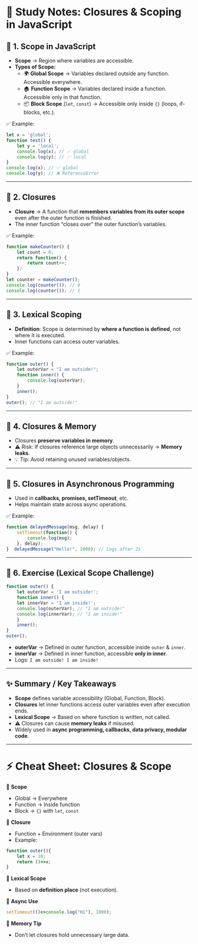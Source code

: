 # 📘 Study Notes: Closures & Scoping in JavaScript

## 🔹 1. Scope in JavaScript

- **Scope** → Region where variables are accessible.
- **Types of Scope:**
    - 🌍 **Global Scope** → Variables declared outside any function. Accessible everywhere.
    - 🏠 **Function Scope** → Variables declared inside a function. Accessible only in that function.
    - 📦 **Block Scope** (`let`, `const`) → Accessible only inside `{}` (loops, if-blocks, etc.).

✅ Example:

```js
let x = 'global';
function test() {
	let y = 'local';
	console.log(x); // ✅ global   
	console.log(y); // ✅ local 
}  
console.log(x); // ✅ global 
console.log(y); // ❌ ReferenceError
```

---

## 🔹 2. Closures

- **Closure** → A function that **remembers variables from its outer scope** even after the outer function is finished.
- The inner function “closes over” the outer function’s variables.

✅ Example:

```js
function makeCounter() {   
	let count = 0;   
	return function() {     
		return count++;   
	}; 
}  
let counter = makeCounter();
console.log(counter()); // 0 
console.log(counter()); // 1
```

---

## 🔹 3. Lexical Scoping

- **Definition**: Scope is determined by **where a function is defined**, not where it is executed.
- Inner functions can access outer variables.

✅ Example:

```js
function outer() {   
	let outerVar = "I am outside!";   
	function inner() {     
		console.log(outerVar);
	}
	inner();
} 
outer(); // "I am outside!"
```

---

## 🔹 4. Closures & Memory

- Closures **preserve variables in memory**.
- ⚠️ Risk: If closures reference large objects unnecessarily → **Memory leaks**.
- 💡 Tip: Avoid retaining unused variables/objects.

---

## 🔹 5. Closures in Asynchronous Programming

- Used in **callbacks, promises, setTimeout**, etc.
- Helps maintain state across async operations.

✅ Example:

```js
function delayedMessage(msg, delay) {
	setTimeout(function() {
		console.log(msg);   
	}, delay);
}  delayedMessage("Hello!", 2000); // Logs after 2s
```
---

## 🔹 6. Exercise (Lexical Scope Challenge)

```js
function outer() {
	let outerVar = 'I am outside!';
	function inner() {
	let innerVar = 'I am inside!';
	console.log(outerVar); // "I am outside!"     
	console.log(innerVar); // "I am inside!"   
	}   
	inner();
} 
outer();
```

- **outerVar** → Defined in outer function, accessible inside `outer` & `inner`.
- **innerVar** → Defined in inner function, accessible **only in inner**.
- Logs:
    `I am outside! I am inside!`

---

## ✨ Summary / Key Takeaways

- **Scope** defines variable accessibility (Global, Function, Block).
- **Closures** let inner functions access outer variables even after execution ends.
- **Lexical Scope** → Based on where function is written, not called.
- ⚠️ Closures can cause **memory leaks** if misused.
- Widely used in **async programming, callbacks, data privacy, modular code**.

---

# ⚡ Cheat Sheet: Closures & Scope

📌 **Scope**

- Global → Everywhere
- Function → Inside function
- Block → `{}` with `let`, `const`

📌 **Closure**

- Function + Environment (outer vars)
- Example:

```js
function outer(){
	let x = 10;   
	return ()=>x; 
}
```
📌 **Lexical Scope**

- Based on **definition place** (not execution).

📌 **Async Use**

```js
setTimeout(()=>console.log("Hi"), 1000);
```

📌 **Memory Tip**

- Don’t let closures hold unnecessary large data.